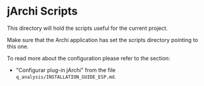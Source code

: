 # jArchi Scripts

This directory will hold the scripts useful for the current project.

Make sure that the Archi application has set the scripts directory pointing to this one.

To read more about the configuration please refer to the section:

- "Configurar plug-in jArchi" from the file `q_analysis/INSTALLATION_GUIDE_ESP.md`.
